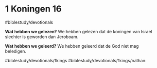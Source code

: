 # 1 Koningen 16
#biblestudy/devotionals 

**Wat hebben we gelezen?**
We hebben gelezen dat de koningen van Israel slechter is geworden dan Jeroboam.

**Wat hebben we geleerd?**
We hebben geleerd dat de God niet mag beledigen.

#biblestudy/devotionals/1kings #biblestudy/devotionals/1kings/nathan